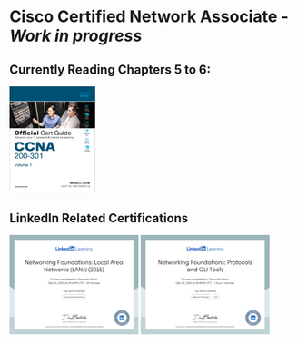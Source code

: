 # Cisco Certified Network Associate - *Work in progress*
## Currently Reading Chapters 5 to 6:
<div class=row>
    <img src = "https://github.com/Fernando144ft/My-Work-Repo/blob/a45ca15c2ba7a8cbf0ecdc9a5f2241eb6ef794f5/Cisco%20Certified%20Network%20Associate%20(CCNA)/Images/CCNA%20200-301%20Official%20Cert%20Guide%20Volume%201.png" style = "width:30%; height:auto;"> 
</div>
    
## LinkedIn Related Certifications
<div class=row>
    <img src = "https://github.com/Fernando144ft/My-Work-Repo/blob/9c44064940c3e5bf4e503ec5b960515a2416ef12/Cisco%20Certified%20Network%20Associate%20(CCNA)/Images/CertificateOfCompletion_Networking%20Foundations%20Local%20Area%20Networks%20LANs%202015_1.png" style = "width:45%; height:auto;">
    <img src  = "https://github.com/Fernando144ft/My-Work-Repo/blob/7b28ec0d141abd8a5a5fea934985a891ecac886e/Cisco%20Certified%20Network%20Associate%20(CCNA)/Images/CertificateOfCompletion_Networking%20Foundations%20Protocols%20and%20CLI%20Tools_1.png" style = "width:45%; height:auto;">
</div>
